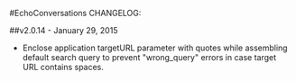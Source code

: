 #EchoConversations CHANGELOG:

##v2.0.14 - January 29, 2015

* Enclose application targetURL parameter with quotes while
  assembling default search query to prevent "wrong_query" errors in
  case target URL contains spaces.
